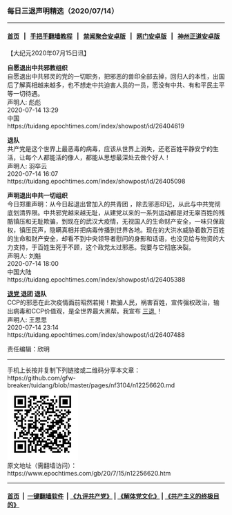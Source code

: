 ### 每日三退声明精选（2020/07/14）
------------------------

#### [首页](https://github.com/gfw-breaker/banned-news1/blob/master/README.md) &nbsp;&nbsp;|&nbsp;&nbsp; [手把手翻墙教程](https://github.com/gfw-breaker/guides/wiki) &nbsp;&nbsp;|&nbsp;&nbsp; [禁闻聚合安卓版](https://github.com/gfw-breaker/bn-android) &nbsp;&nbsp;|&nbsp;&nbsp; [网门安卓版](https://github.com/oGate2/oGate) &nbsp;&nbsp;|&nbsp;&nbsp; [神州正道安卓版](https://github.com/SzzdOgate/update) 



<div class="post_content" id="artbody" itemprop="articleBody">
 <!-- article content begin -->
 <p>
  【大纪元2020年07月15日讯】
 </p>
 <p>
  <strong>
   自愿退出中共邪教组织
  </strong>
  <br/>
  自愿退出中共邪灵的党的一切职务，把邪恶的兽印全部去掉，回归人的本性，出国后了解真相越来越多，也不想走中共迫害人员的一员，愿没有中共、有和平民主平等一切待遇。
  <br/>
  声明人: 彪彪
  <br/>
  2020-07-14 13:29
  <br/>
  中国
  <br/>
  https://tuidang.epochtimes.com/index/showpost/id/26404619
 </p>
 <p>
  <strong>
   退队
  </strong>
  <br/>
  共产党是这个世界上最恶毒的病毒，应该从世界上消失，还老百姓平静安宁的生活，让每个人都能活的像人，都能从思想最深处去做个好人！
  <br/>
  声明人: 羽卒云
  <br/>
  2020-07-14 16:07
  <br/>
  https://tuidang.epochtimes.com/index/showpost/id/26405098
 </p>
 <p>
  <strong>
   声明退出中共一切组织
  </strong>
  <br/>
  今日郑重声明：从今日起退出曾加入的共青团 ，除去邪恶印记，从此与中共党彻底划清界限。中共邪党越来越无耻，从建党以来的一系列运动都是对无辜百姓的残酷镇压和无耻欺骗，到现在的武汉大疫情，无视国人的生命财产安全，一味只保政权，镇压民声，隐瞒真相并把病毒传播到世界各地。现在的大洪水威胁着数万百姓的生命和财产安全，却看不到中央领导者慰问的身影和话语，也没见给与物资的大力支持，于百姓生死于不顾，这个政党太过邪恶。我要与它彻底决裂。
  <br/>
  声明人: 刘魁
  <br/>
  2020-07-14 18:00
  <br/>
  中国大陆
  <br/>
  https://tuidang.epochtimes.com/index/showpost/id/26405388
 </p>
 <p>
  <strong>
   <a href="https://www.epochtimes.com/gb/tag/%E9%80%80%E5%85%9A.html">
    退党
   </a>
   退团 退队
  </strong>
  <br/>
  CCP的邪恶在此次疫情面前昭然若揭！欺骗人民，祸害百姓，宣传强权政治，输出病毒和CCP价值观，是全世界最大黑帮。我宣布
  <a href="https://www.epochtimes.com/gb/tag/%E4%B8%89%E9%80%80.html">
   三退
  </a>
  ！
  <br/>
  声明人: 王思思
  <br/>
  2020-07-14 23:14
  <br/>
  https://tuidang.epochtimes.com/index/showpost/id/26407488
 </p>
 <p>
  责任编辑：欣明
 </p>
 <!-- article content end -->
 <div id="below_article_ad">
 </div>
</div>

<hr/>
手机上长按并复制下列链接或二维码分享本文章：<br/>
https://github.com/gfw-breaker/tuidang/blob/master/pages/nf3104/n12256620.md <br/>
<a href='https://github.com/gfw-breaker/tuidang/blob/master/pages/nf3104/n12256620.md'><img src='https://github.com/gfw-breaker/tuidang/blob/master/pages/nf3104/n12256620.md.png'/></a> <br/>
原文地址（需翻墙访问）：https://www.epochtimes.com/gb/20/7/15/n12256620.htm


------------------------
#### [首页](https://github.com/gfw-breaker/banned-news/blob/master/README.md) &nbsp;|&nbsp; [一键翻墙软件](https://github.com/gfw-breaker/nogfw/blob/master/README.md) &nbsp;| [《九评共产党》](https://github.com/gfw-breaker/9ping.md/blob/master/README.md#九评之一评共产党是什么) | [《解体党文化》](https://github.com/gfw-breaker/jtdwh.md/blob/master/README.md) | [《共产主义的终极目的》](https://github.com/gfw-breaker/gczydzjmd.md/blob/master/README.md)


<img src='http://gfw-breaker.win/tuidang/pages/nf3104/n12256620.md' width='0px' height='0px'/>